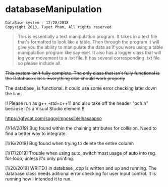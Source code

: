 # databaseManipulation
```
DataBase system - 12/28/2018
Copyright 2013, Tuyet Pham, All rights reserved
```

>This is essentially a text manipulation program. It takes in a text file that's formatted to look like a table. 
Then through the program it will give you the ability to manipulate the data as if you were using a table manipulation program like say exel. It also has a logger class that will log your movement to a .txt file. It has several corresponding .txt file so please include all.

<strike>This system isn't fully complete. The only class that isn't fully functional is the Database class. Everything else should work properly</strike>

The database_ is functional. It could use some error checking later down the line. 

!! Please run as g++ -std=c++11 and also take off the header "pch.h" because it's a Visual Studio element !!

https://gfycat.com/soggyimpossiblelhasaapso

*[1/14/2019]* Bug found within the chaining attributes for collision. Need to find a better way to integrate. 

[1/16/2019] Bug found when trying to delete the entire column

[1/17/2019] Trouble when using auto, switch most usage of auto into reg. for-loop, unless it's only printing.

[1/20/2019] WRITE() in database_.cpp is written and up and running. The database class needs aditional error checking for user input control. It is running how I intended it to run. 

